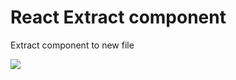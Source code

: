# React Extract component

Extract component to new file

![](https://github.com/zucska/extract-component/blob/master/extract-component.gif)
